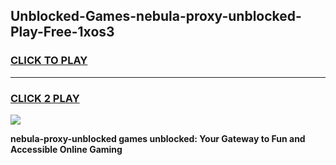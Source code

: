 
## Unblocked-Games-nebula-proxy-unblocked-Play-Free-1xos3
<h3>
<a href="https://premium76.site?title=nebula-proxy-unblocked&ref=23A">CLICK TO PLAY</a></h3>
<hr>

<h3>
<a href="https://premium76.site?title=nebula-proxy-unblocked&ref=23A">CLICK 2 PLAY</a>
  
</h3>

<a href="https://premium76.site?title=nebula-proxy-unblocked&ref=23A"><img src="https://clearcache.store/games.png"></a>


**nebula-proxy-unblocked games unblocked: Your Gateway to Fun and Accessible Online Gaming**
